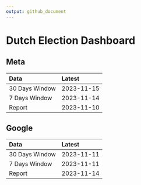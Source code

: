 ```yaml
---
output: github_document
---
```


# Dutch Election Dashboard



## Meta


|Data           |Latest     |
|:--------------|:----------|
|30 Days Window |2023-11-15 |
|7 Days Window  |2023-11-14 |
|Report         |2023-11-10 |

## Google


|Data           |Latest     |
|:--------------|:----------|
|30 Days Window |2023-11-11 |
|7 Days Window  |2023-11-11 |
|Report         |2023-11-14 |
